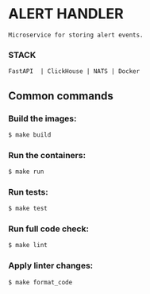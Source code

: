 # ALERT HANDLER
    Microservice for storing alert events.

### STACK
`FastAPI  | ClickHouse | NATS | Docker` 

## Common commands
### Build the images:
```bash
$ make build
```
### Run the containers:
```bash
$ make run
```
### Run tests:
```bash
$ make test
```
### Run full code check:
```bash
$ make lint
```
### Apply linter changes:
```bash
$ make format_code
```